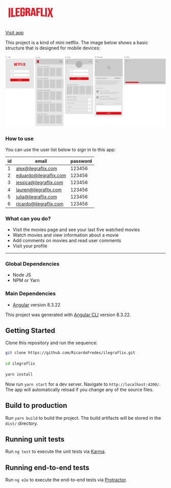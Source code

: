 # <img alt="IlegraFlix" src="https://raw.githubusercontent.com/RicardoFredes/ilegraflix/master/src/assets/logo-min.png" />

[Visit app](https://ilegra-flix.fredes.now.sh/)

This project is a kind of mini netflix. The image below shows a basic structure that is designed for mobile devices:

<img src="https://raw.githubusercontent.com/RicardoFredes/ilegraflix/master/src/assets/mock.png" />

### How to use

You can use the user list below to sign in to this app:

| id | email                     | password |
|----|---------------------------|----------|
| 1  | alex@ilegraflix.com       |  123456  |
| 2  | eduardo@ilegraflix.com    |  123456  |
| 3  | jessica@ilegraflix.com    |  123456  |
| 4  | lauren@ilegraflix.com     |  123456  |
| 5  | julia@ilegraflix.com      |  123456  |
| 6  | ricardo@ilegraflix.com    |  123456  |


### What can you do?

- Visit the movies page and see your last five watched movies
- Watch movies and view information about a movie
- Add comments on movies and read user comments
- Visit your profile

___________________________

### Global Dependencies

- Node JS
- NPM or Yarn


### Main Dependencies

- [Angular](https://angular.io) version 8.3.22

This project was generated with [Angular CLI](https://github.com/angular/angular-cli) version 8.3.22.


## Getting Started

Clone this repository and run the sequence:

```bash
git clone https://github.com/RicardoFredes/ilegraflix.git

cd ilegraflix

yarn install
```

Now run `yarn start` for a dev server. Navigate to `http://localhost:4200/`. The app will automatically reload if you change any of the source files.


## Build to production

Run `yarn build` to build the project. The build artifacts will be stored in the `dist/` directory.


## Running unit tests

Run `ng test` to execute the unit tests via [Karma](https://karma-runner.github.io).

## Running end-to-end tests

Run `ng e2e` to execute the end-to-end tests via [Protractor](http://www.protractortest.org/).
